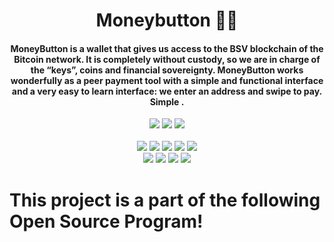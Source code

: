 <h1 align="center"> Moneybutton 🔼🔽 </h1>

<h4 align="center">MoneyButton is a wallet that gives us access to the BSV blockchain of the Bitcoin network. It is completely without custody, so we are in charge of the “keys”, coins and financial sovereignty. MoneyButton works wonderfully as a peer payment tool with a simple and functional interface and a very easy to learn interface: we enter an address and swipe to pay. Simple . </h4>

<div align="center">
      <img src="https://forthebadge.com/images/badges/built-with-love.svg" />
      <img src="https://forthebadge.com/images/badges/uses-brains.svg" />
      <img src="https://forthebadge.com/images/badges/powered-by-responsibility.svg" />
      <br> <br>
      <img src="https://img.shields.io/github/repo-size/DevFeed404/DevFeed-1.0?style=for-the-badge" />
      <img src="https://img.shields.io/github/issues/DevFeed404/DevFeed-1.0?style=for-the-badge" />
      <img src="https://img.shields.io/github/issues-raw/DevFeed404/DevFeed-1.0?style=for-the-badge" />
      <img src="https://img.shields.io/github/forks/DevFeed404/DevFeed-1.0?style=for-the-badge" />
      <img src="https://img.shields.io/github/issues-pr-closed/DevFeed404/DevFeed-1.0?style=for-the-badge" />
      <br>
      <img src="https://img.shields.io/github/stars/DevFeed404/DevFeed-1.0?style=for-the-badge" />
      <img src="https://img.shields.io/github/contributors/DevFeed404/DevFeed-1.0?style=for-the-badge" />
      <img src="https://img.shields.io/github/issues-pr-closed/DevFeed404/DevFeed-1.0?style=for-the-badge" />
      <img src="https://img.shields.io/github/last-commit/DevFeed404/DevFeed-1.0?style=for-the-badge" />
 </div>
 
 # This project is a part of the following Open Source Program!

